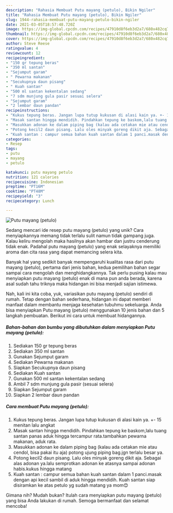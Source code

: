 ```yaml
---
description: "Rahasia Membuat Putu mayang (petulo), Bikin Ngiler"
title: "Rahasia Membuat Putu mayang (petulo), Bikin Ngiler"
slug: 1944-rahasia-membuat-putu-mayang-petulo-bikin-ngiler
date: 2021-03-05T18:57:48.720Z
image: https://img-global.cpcdn.com/recipes/47910d8f6eb3d2a7/680x482cq70/putu-mayang-petulo-foto-resep-utama.jpg
thumbnail: https://img-global.cpcdn.com/recipes/47910d8f6eb3d2a7/680x482cq70/putu-mayang-petulo-foto-resep-utama.jpg
cover: https://img-global.cpcdn.com/recipes/47910d8f6eb3d2a7/680x482cq70/putu-mayang-petulo-foto-resep-utama.jpg
author: Steve Reese
ratingvalue: 4
reviewcount: 12
recipeingredient:
- "150 gr tepung beras"
- "350 ml santan"
- "Sejumput garam"
- " Pewarna makanan"
- "Secukupnya daun pisang"
- " Kuah santan"
- "500 ml santan kekentalan sedang"
- "7 sdm munjung gula pasir sesuai selera"
- "Sejumput garam"
- "2 lembar daun pandan"
recipeinstructions:
- "Kukus tepung beras. Jangan lupa tutup kukusan di alasi kain ya. +- 15 menitan lalu angkat"
- "Masak santan hingga mendidih. Pindahkan tepung ke baskom,lalu tuang santan panas aduk hingga tercampur rata.tambahkan pewarna makanan, aduk rata."
- "Masukkan adonan ke dalam piping bag (kalau ada cetakan mie atau cendol, bisa pakai itu aja) potong ujung piping bag.jgn terlalu besar ya."
- "Potong kecil2 daun pisang. Lalu oles minyak goreng dikit aja. Sebagai alas adonan ya.lalu semprotkan adonan ke atasnya sampai adonan habis.kukus hingga matang"
- "Kuah santan : campur semua bahan kuah santan dalam 1 panci.masak dengan api kecil sambil di aduk hingga mendidih. Kuah santan siap disiramkan ke atas petulo yg sudah matang ya mom😊"
categories:
- Resep
tags:
- putu
- mayang
- petulo

katakunci: putu mayang petulo 
nutrition: 121 calories
recipecuisine: Indonesian
preptime: "PT16M"
cooktime: "PT48M"
recipeyield: "3"
recipecategory: Lunch

---
```



![Putu mayang (petulo)](https://img-global.cpcdn.com/recipes/47910d8f6eb3d2a7/680x482cq70/putu-mayang-petulo-foto-resep-utama.jpg)

Sedang mencari ide resep putu mayang (petulo) yang unik? Cara menyiapkannya memang tidak terlalu sulit namun tidak gampang juga. Kalau keliru mengolah maka hasilnya akan hambar dan justru cenderung tidak enak. Padahal putu mayang (petulo) yang enak selayaknya memiliki aroma dan cita rasa yang dapat memancing selera kita.



Banyak hal yang sedikit banyak mempengaruhi kualitas rasa dari putu mayang (petulo), pertama dari jenis bahan, kedua pemilihan bahan segar sampai cara mengolah dan menghidangkannya. Tak perlu pusing kalau mau menyiapkan putu mayang (petulo) enak di mana pun anda berada, karena asal sudah tahu triknya maka hidangan ini bisa menjadi sajian istimewa.


Nah, kali ini kita coba, yuk, variasikan putu mayang (petulo) sendiri di rumah. Tetap dengan bahan sederhana, hidangan ini dapat memberi manfaat dalam membantu menjaga kesehatan tubuhmu sekeluarga. Anda bisa menyiapkan Putu mayang (petulo) menggunakan 10 jenis bahan dan 5 langkah pembuatan. Berikut ini cara untuk membuat hidangannya.

<!--inarticleads1-->

##### Bahan-bahan dan bumbu yang dibutuhkan dalam menyiapkan Putu mayang (petulo):

1. Sediakan 150 gr tepung beras
1. Sediakan 350 ml santan
1. Gunakan Sejumput garam
1. Sediakan  Pewarna makanan
1. Siapkan Secukupnya daun pisang
1. Sediakan  Kuah santan
1. Gunakan 500 ml santan kekentalan sedang
1. Ambil 7 sdm munjung gula pasir (sesuai selera)
1. Siapkan Sejumput garam
1. Siapkan 2 lembar daun pandan




<!--inarticleads2-->

##### Cara membuat Putu mayang (petulo):

1. Kukus tepung beras. Jangan lupa tutup kukusan di alasi kain ya. +- 15 menitan lalu angkat
1. Masak santan hingga mendidih. Pindahkan tepung ke baskom,lalu tuang santan panas aduk hingga tercampur rata.tambahkan pewarna makanan, aduk rata.
1. Masukkan adonan ke dalam piping bag (kalau ada cetakan mie atau cendol, bisa pakai itu aja) potong ujung piping bag.jgn terlalu besar ya.
1. Potong kecil2 daun pisang. Lalu oles minyak goreng dikit aja. Sebagai alas adonan ya.lalu semprotkan adonan ke atasnya sampai adonan habis.kukus hingga matang
1. Kuah santan : campur semua bahan kuah santan dalam 1 panci.masak dengan api kecil sambil di aduk hingga mendidih. Kuah santan siap disiramkan ke atas petulo yg sudah matang ya mom😊




Gimana nih? Mudah bukan? Itulah cara menyiapkan putu mayang (petulo) yang bisa Anda lakukan di rumah. Semoga bermanfaat dan selamat mencoba!
